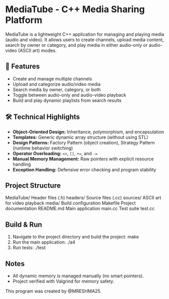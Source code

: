 # MediaTube - C++ Media Sharing Platform

MediaTube is a lightweight C++ application for managing and playing media (audio and video). It allows users to create channels, upload media content, search by owner or category, and play media in either audio-only or audio-video (ASCII art) modes.

## 🚀 Features
- Create and manage multiple channels
- Upload and categorize audio/video media
- Search media by owner, category, or both
- Toggle between audio-only and audio-video playback
- Build and play dynamic playlists from search results

## 🛠️ Technical Highlights
- **Object-Oriented Design:** Inheritance, polymorphism, and encapsulation
- **Templates:** Generic dynamic array structure (without using STL)
- **Design Patterns:** Factory Pattern (object creation), Strategy Pattern (runtime behavior switching)
- **Operator Overloading:** `<<`, `[]`, `+=`, and `-=`
- **Manual Memory Management:** Raw pointers with explicit resource handling
- **Exception Handling:** Defensive error checking and program stability

## Project Structure

MediaTube/
  Header files (.h)
  headers/
  Source files (.cc)
  sources/
  ASCII art for video playback
  media/
  Build configuration
  Makefile
  Project documentation
  README.md
  Main application
  main.cc
  Test suite
  test.cc

## Build & Run
1. Navigate to the project directory and build the project:
   make
2. Run the main application:
   ./a4
3. Run tests:
   ./test

## Notes
- All dynamic memory is managed manually (no smart pointers).
- Project verified with Valgrind for memory safety.

This program was created by @MRESHMA25.
